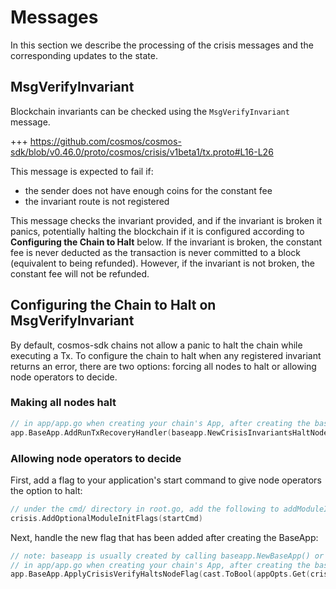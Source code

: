 <!--
order: 2
-->

# Messages

In this section we describe the processing of the crisis messages and the
corresponding updates to the state.

## MsgVerifyInvariant

Blockchain invariants can be checked using the `MsgVerifyInvariant` message.

+++ https://github.com/cosmos/cosmos-sdk/blob/v0.46.0/proto/cosmos/crisis/v1beta1/tx.proto#L16-L26

This message is expected to fail if:

* the sender does not have enough coins for the constant fee
* the invariant route is not registered

This message checks the invariant provided, and if the invariant is broken it
panics, potentially halting the blockchain if it is configured according to **Configuring the Chain to Halt** below.
If the invariant is broken, the constant fee is never deducted as the transaction is never committed to a block (equivalent to
being refunded). However, if the invariant is not broken, the constant fee will not be refunded.

## Configuring the Chain to Halt on MsgVerifyInvariant
By default, cosmos-sdk chains not allow a panic to halt the chain while executing a Tx. To configure the chain
to halt when any registered invariant returns an error, there are two options: forcing all nodes to halt or allowing node operators to decide.

### Making all nodes halt
```go
// in app/app.go when creating your chain's App, after creating the baseapp add the following
app.BaseApp.AddRunTxRecoveryHandler(baseapp.NewCrisisInvariantsHaltNodeRecoveryHandler())
```

### Allowing node operators to decide
First, add a flag to your application's start command to give node operators the option to halt:
```go
// under the cmd/ directory in root.go, add the following to addModuleInitFlags() after crisis.AddModuleInitFlags(startCmd)
crisis.AddOptionalModuleInitFlags(startCmd)
```
Next, handle the new flag that has been added after creating the BaseApp:
```go
// note: baseapp is usually created by calling baseapp.NewBaseApp() or appBuilder.Build()
// in app/app.go when creating your chain's App, after creating the baseapp add the following
app.BaseApp.ApplyCrisisVerifyHaltsNodeFlag(cast.ToBool(appOpts.Get(crisis.OptionalFlagVerifyHaltsNode)))
```